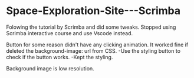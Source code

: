 # Space-Exploration-Site---Scrimba

Folowing the tutorial by Scrimba and did some tweaks.
Stopped using Scrimba interactive course and use Vscode instead. 

<Known problem>
Button for some reason didn't have any clicking animation. It worked fine if deleted the background-image: url from CSS. 
  -Use the styling button to check if the button works.
  -Kept the styling.

Background image is low resolution.
